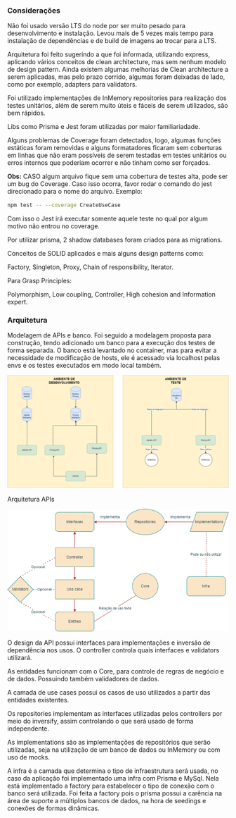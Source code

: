 ### Considerações

Não foi usado versão LTS do node por ser muito pesado para desenvolvimento e instalação. Levou mais de 5 vezes mais tempo para instalação de dependências e de build de imagens ao trocar para a LTS.

Arquitetura foi feito sugerindo a que foi informada, utilizando express, aplicando vários conceitos de clean architecture, mas sem nenhum modelo de design pattern. Ainda existem algumas melhorias de Clean architecture a serem aplicadas, mas pelo prazo corrido, algumas foram deixadas de lado, como por exemplo, adapters para validators.

Foi utilizado implementações de InMemory repositories para realização dos testes unitários, além de serem muito úteis e fáceis de serem utilizados, são bem rápidos.

Libs como Prisma e Jest foram utilizadas por maior familiariadade.

Alguns problemas de Coverage foram detectados, logo, algumas funções estáticas foram removidas e alguns formatadores ficaram sem coberturas em linhas que não eram possíveis de serem testadas em testes unitários ou erros internos que poderiam ocorrer e não tinham como ser forçados.

**Obs:** CASO algum arquivo fique sem uma cobertura de testes alta, pode ser um bug do Coverage. Caso isso ocorra, favor rodar o comando do jest direcionado para o nome do arquivo. Exemplo:
```bash
npm test -- --coverage CreateUseCase
```

Com isso o Jest irá executar somente aquele teste no qual por algum motivo não entrou no coverage.

Por utilizar prisma, 2 shadow databases foram criados para as migrations.

Conceitos de SOLID aplicados e mais alguns design patterns como:

Factory, Singleton, Proxy, Chain of responsibility, Iterator.

Para Grasp Principles:

Polymorphism, Low coupling, Controller, High cohesion and Information expert.

### Arquitetura

Modelagem de APIs e banco. Foi seguido a modelagem proposta para construção, tendo adicionado um banco para a execução dos testes de forma separada. O banco está levantado no container, mas para evitar a necessidade de modificação de hosts, ele é acessado via localhost pelas envs e os testes executados em modo local também.

![architecture](architecture.png)

Arquitetura APIs

![design_api](design.png)



O design da API possui interfaces para implementações e inversão de dependência nos usos. O controller controla quais interfaces e validators utilizará.

As entidades funcionam com o Core, para controle de regras de negócio e de dados. Possuindo também validadores de dados.

A camada de use cases possui os casos de uso utilizados a partir das entidades existentes.

Os repositories implementam as interfaces utilizadas pelos controllers por meio do inversify, assim controlando o que será usado de forma independente.

As implementations são as implementações de repositórios que serão utilizadas, seja na utilização de um banco de dados ou InMemory ou com uso de mocks.

A infra é a camada que determina o tipo de infraestrutura será usada, no caso da aplicação foi implementado uma infra com Prisma e MySql. Nela está implementado a factory para estabelecer o tipo de conexão com o banco será utilizada. Foi feita a factory pois o prisma possui a carência na área de suporte a múltiplos bancos de dados, na hora de seedings e conexões de formas dinâmicas.

